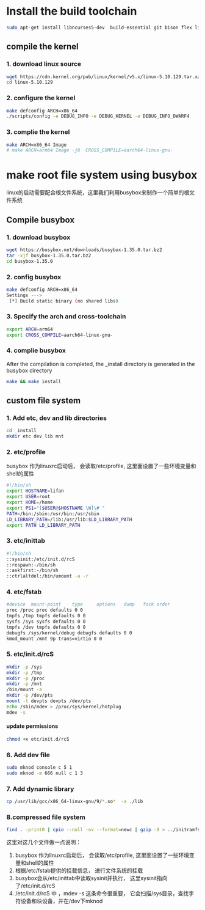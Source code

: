 # Install the build toolchain
```sh
sudo apt-get install libncurses5-dev  build-essential git bison flex libssl-dev
```
## compile the kernel

### 1. download linux source
```sh
wget https://cdn.kernel.org/pub/linux/kernel/v5.x/linux-5.10.129.tar.xz
cd linux-5.10.129
```

### 2. configure the kernel
```sh
make defconfig ARCH=x86_64
./scripts/config -e DEBUG_INFO -e DEBUG_KERNEL -e DEBUG_INFO_DWARF4
```

### 3. complie the kernel
```sh
make ARCH=x86_64 Image
# make ARCH=arm64 Image -j8  CROSS_COMPILE=aarch64-linux-gnu-
```

# make root file system using busybox
linux的启动需要配合根文件系统，这里我们利用busybox来制作一个简单的根文件系统

## Compile busybox

### 1. download busybox
```sh
wget https://busybox.net/downloads/busybox-1.35.0.tar.bz2
tar -xjf busybox-1.35.0.tar.bz2
cd busybox-1.35.0
```
### 2. config busybox
```sh
make defconfig ARCH=x86_64
Settings --->
 [*] Build static binary (no shared libs) 
```

### 3. Specify the arch and cross-toolchain
```sh
export ARCH=arm64
export CROSS_COMPILE=aarch64-linux-gnu-
```

### 4. complie busybox
After the compilation is completed, the _install directory is generated in the busybox directory
```sh
make && make install
```

## custom file system

### 1. Add etc, dev and lib directories
```sh
cd _install
mkdir etc dev lib mnt
```

### 2. etc/profile
busybox 作为linuxrc启动后， 会读取/etc/profile, 这里面设置了一些环境变量和shell的属性
```sh
#!/bin/sh
export HOSTNAME=lifan
export USER=root
export HOME=/home
export PS1="[$USER@$HOSTNAME \W]\# "
PATH=/bin:/sbin:/usr/bin:/usr/sbin
LD_LIBRARY_PATH=/lib:/usr/lib:$LD_LIBRARY_PATH
export PATH LD_LIBRARY_PATH
```

### 3. etc/inittab
```sh
#!/bin/sh
::sysinit:/etc/init.d/rcS
::respawn:-/bin/sh
::askfirst:-/bin/sh
::ctrlaltdel:/bin/umount -a -r
```
### 4. etc/fstab
```sh
#device  mount-point    type     options   dump   fsck order
proc /proc proc defaults 0 0
tmpfs /tmp tmpfs defaults 0 0
sysfs /sys sysfs defaults 0 0
tmpfs /dev tmpfs defaults 0 0
debugfs /sys/kernel/debug debugfs defaults 0 0
kmod_mount /mnt 9p trans=virtio 0 0
```
### 5. etc/init.d/rcS
```sh
mkdir -p /sys
mkdir -p /tmp
mkdir -p /proc
mkdir -p /mnt
/bin/mount -a
mkdir -p /dev/pts
mount -t devpts devpts /dev/pts
echo /sbin/mdev > /proc/sys/kernel/hotplug
mdev -s
```

#### update permissions
```sh
chmod +x etc/init.d/rcS
```

### 6. Add dev file 
```sh
sudo mknod console c 5 1
sudo mknod -m 666 null c 1 3 
```

### 7. Add dynamic library
```sh
cp /usr/lib/gcc/x86_64-linux-gnu/9/*.so*  -a ./lib
```

### 8.compressed file system
```sh
find . -print0 | cpio --null -ov --format=newc | gzip -9 > ../initramfs.cpio.gz
```

这里对这几个文件做一点说明：
1. busybox 作为linuxrc启动后， 会读取/etc/profile, 这里面设置了一些环境变量和shell的属性
2. 根据/etc/fstab提供的挂载信息， 进行文件系统的挂载
3. busybox会从/etc/inittab中读取sysinit并执行， 这里sysinit指向了/etc/init.d/rcS
4. /etc/init.d/rcS 中 ，mdev -s 这条命令很重要， 它会扫描/sys目录，查找字符设备和块设备，并在/dev下mknod
